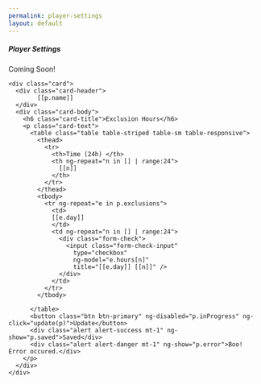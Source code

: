 ```yaml
---
permalink: player-settings
layout: default
---
```


<div ng-app="myApp" ng-controller="playerController">


<h5>Player Settings</h5>
<p>Coming Soon!</p>
<div class="row">

  <div class="col-12 mb-3" ng-repeat="p in players">

    <div class="card">
      <div class="card-header">
            [[p.name]]
      </div>
      <div class="card-body">
        <h6 class="card-title">Exclusion Hours</h6>
        <p class="card-text">
          <table class="table table-striped table-sm table-responsive">
            <thead>
              <tr>
                <th>Time (24h) </th>
                <th ng-repeat="n in [] | range:24">
                  [[n]]
                </th>
              </tr>
            </thead>
            <tbody>
              <tr ng-repeat="e in p.exclusions">
                <td>
                [[e.day]]
                </td>
                <td ng-repeat="n in [] | range:24">
                  <div class="form-check">
                    <input class="form-check-input"
                      type="checkbox"
                      ng-model="e.hours[n]"
                      title="[[e.day]] [[n]]" />
                  </div>
                </td>
              </tr>
            </tbody>

          </table>
          <button class="btn btn-primary" ng-disabled="p.inProgress" ng-click="update(p)">Update</button>
          <div class="alert alert-success mt-1" ng-show="p.saved">Saved</div>
          <div class="alert alert-danger mt-1" ng-show="p.error">Boo! Error occured.</div>
        </p>
      </div>
    </div>

  </div>
</div>
</div>
